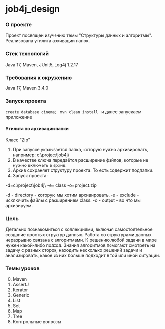 # job4j_design

### О проекте
Проект посвящен изучению темы "Структуры данных и алгоритмы".
Реализована утилита архивации папок.

### Стек технологий
Java 17, Maven, JUnit5, Log4j 1.2.17

### Требования к окружению
Java 17, Maven 3.4.0

### Запуск проекта
``` create database cinema;  ```
``` mvn clean install  ```
и далее запускаем приложение

#### Утилита по архивации папки  
Класс "Zip"
1. При запуске указывается папка, которую нужно архивировать, например: c:\project\job4j\
2. В качестве ключа передаётся расширение файлов, которые не нужно включать в архив.
3. Архив сохраняет структуру проекта. То есть содержит подпапки.
4. Запуск проекта:

-d=c:\project\job4j\ -e=.class -o=project.zip

-d - directory - которую мы хотим архивировать.
-e - exclude - исключить файлы с расширением class.
-o - output - во что мы архивируем.

### Цель
Детально познакомиться с коллекциями, включая самостоятельное создание простых структур данных.
Работа со структурами данных неразрывно связана с алгоритмами. К решению любой задачи в мире нужен какой-либо подход. 
Знания алгоритмов помогают смотреть на задачу с разных сторон, находить несколько решений задачи и анализировать, 
какое из них больше подходит в той или иной ситуации.

### Темы уроков
0. Maven
1. AssertJ
2. Iterator
3. Generic
4. List
5. Set
6. Map
7. Tree
8. Контрольные вопросы